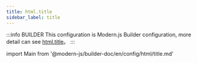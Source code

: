```yaml
---
title: html.title
sidebar_label: title
---
```


:::info BUILDER
This configuration is Modern.js Builder configuration, more detail can see [html.title](https://modernjs.dev/builder/zh/api/config-html.html#html-title)。
:::

import Main from '@modern-js/builder-doc/en/config/html/title.md'

<Main />
